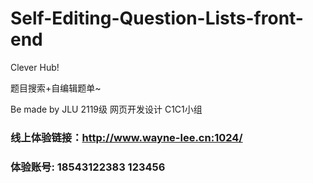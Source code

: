 # Self-Editing-Question-Lists-front-end
Clever Hub! 

题目搜索+自编辑题单~

Be made by JLU 2119级 网页开发设计 C1C1小组 
### 线上体验链接：http://www.wayne-lee.cn:1024/
### 体验账号: 18543122383 123456
